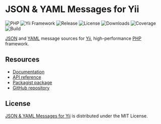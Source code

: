 # JSON & YAML Messages for Yii
![PHP](https://img.shields.io/badge/php-%3E%3D7.2-brightgreen.svg) ![Yii Framework](https://img.shields.io/badge/yii-%3E%3D2.0-brightgreen.svg) ![Release](https://img.shields.io/packagist/v/cedx/yii2-i18n-messages.svg) ![License](https://img.shields.io/packagist/l/cedx/yii2-i18n-messages.svg) ![Downloads](https://img.shields.io/packagist/dt/cedx/yii2-i18n-messages.svg) ![Coverage](https://coveralls.io/repos/github/cedx/yii2-i18n-messages/badge.svg) ![Build](https://travis-ci.com/cedx/yii2-i18n-messages.svg)

[JSON](https://json.org) and [YAML](http://yaml.org) message sources for [Yii](https://www.yiiframework.com), high-performance [PHP](https://secure.php.net) framework.

## Resources
- [Documentation](https://dev.belin.io/yii2-i18n-messages)
- [API reference](https://dev.belin.io/yii2-i18n-messages/api)
- [Packagist package](https://packagist.org/packages/cedx/yii2-i18n-messages)
- [GitHub repository](https://github.com/cedx/yii2-i18n-messages)

## License
[JSON & YAML Messages for Yii](https://dev.belin.io/yii2-i18n-messages) is distributed under the MIT License.

